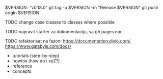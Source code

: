 
$VERSION="v0.18.0"
git tag -a $VERSION -m "Release $VERSION"
git push origin $VERSION




TODO change case classes to classes where possible

TODO napravit starter za dokumentaciju, sa gh pages npr


TODO refaktorisat na fazon:
https://documentation.divio.com/ 
https://www.gatsbyjs.com/docs/

- tutorials (step-by-step)
- howtos (how do I xyZ?)
- reference
- concepts



